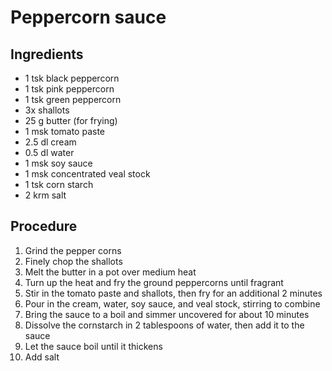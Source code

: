 # Peppercorn sauce
## Ingredients
- 1 tsk black peppercorn
- 1 tsk pink peppercorn
- 1 tsk green peppercorn
- 3x shallots
- 25 g butter (for frying)
- 1 msk tomato paste
- 2.5 dl cream
- 0.5 dl water
- 1 msk soy sauce
- 1 msk concentrated veal stock
- 1 tsk corn starch
- 2 krm salt
## Procedure
1. Grind the pepper corns
2. Finely chop the shallots
3. Melt the butter in a pot over medium heat
4. Turn up the heat and fry the ground peppercorns until fragrant
5. Stir in the tomato paste and shallots, then fry for an additional 2 minutes
6. Pour in the cream, water, soy sauce, and veal stock, stirring to combine
7. Bring the sauce to a boil and simmer uncovered for about 10 minutes
8. Dissolve the cornstarch in 2 tablespoons of water, then add it to the sauce
9. Let the sauce boil until it thickens
10. Add salt
